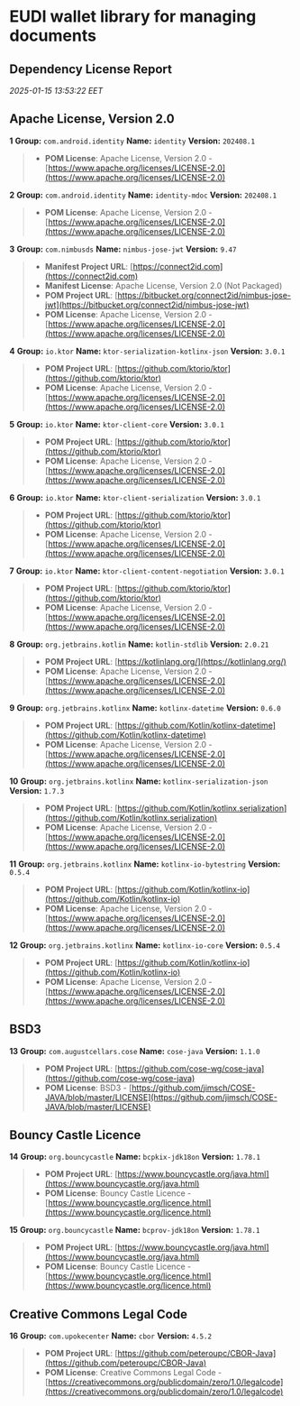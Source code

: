 
# EUDI wallet library for managing documents
## Dependency License Report

_2025-01-15 13:53:22 EET_
## Apache License, Version 2.0

**1** **Group:** `com.android.identity` **Name:** `identity` **Version:** `202408.1` 
> - **POM License**: Apache License, Version 2.0 - [https://www.apache.org/licenses/LICENSE-2.0](https://www.apache.org/licenses/LICENSE-2.0)

**2** **Group:** `com.android.identity` **Name:** `identity-mdoc` **Version:** `202408.1` 
> - **POM License**: Apache License, Version 2.0 - [https://www.apache.org/licenses/LICENSE-2.0](https://www.apache.org/licenses/LICENSE-2.0)

**3** **Group:** `com.nimbusds` **Name:** `nimbus-jose-jwt` **Version:** `9.47` 
> - **Manifest Project URL**: [https://connect2id.com](https://connect2id.com)
> - **Manifest License**: Apache License, Version 2.0 (Not Packaged)
> - **POM Project URL**: [https://bitbucket.org/connect2id/nimbus-jose-jwt](https://bitbucket.org/connect2id/nimbus-jose-jwt)
> - **POM License**: Apache License, Version 2.0 - [https://www.apache.org/licenses/LICENSE-2.0](https://www.apache.org/licenses/LICENSE-2.0)

**4** **Group:** `io.ktor` **Name:** `ktor-serialization-kotlinx-json` **Version:** `3.0.1` 
> - **POM Project URL**: [https://github.com/ktorio/ktor](https://github.com/ktorio/ktor)
> - **POM License**: Apache License, Version 2.0 - [https://www.apache.org/licenses/LICENSE-2.0](https://www.apache.org/licenses/LICENSE-2.0)

**5** **Group:** `io.ktor` **Name:** `ktor-client-core` **Version:** `3.0.1` 
> - **POM Project URL**: [https://github.com/ktorio/ktor](https://github.com/ktorio/ktor)
> - **POM License**: Apache License, Version 2.0 - [https://www.apache.org/licenses/LICENSE-2.0](https://www.apache.org/licenses/LICENSE-2.0)

**6** **Group:** `io.ktor` **Name:** `ktor-client-serialization` **Version:** `3.0.1` 
> - **POM Project URL**: [https://github.com/ktorio/ktor](https://github.com/ktorio/ktor)
> - **POM License**: Apache License, Version 2.0 - [https://www.apache.org/licenses/LICENSE-2.0](https://www.apache.org/licenses/LICENSE-2.0)

**7** **Group:** `io.ktor` **Name:** `ktor-client-content-negotiation` **Version:** `3.0.1` 
> - **POM Project URL**: [https://github.com/ktorio/ktor](https://github.com/ktorio/ktor)
> - **POM License**: Apache License, Version 2.0 - [https://www.apache.org/licenses/LICENSE-2.0](https://www.apache.org/licenses/LICENSE-2.0)

**8** **Group:** `org.jetbrains.kotlin` **Name:** `kotlin-stdlib` **Version:** `2.0.21` 
> - **POM Project URL**: [https://kotlinlang.org/](https://kotlinlang.org/)
> - **POM License**: Apache License, Version 2.0 - [https://www.apache.org/licenses/LICENSE-2.0](https://www.apache.org/licenses/LICENSE-2.0)

**9** **Group:** `org.jetbrains.kotlinx` **Name:** `kotlinx-datetime` **Version:** `0.6.0` 
> - **POM Project URL**: [https://github.com/Kotlin/kotlinx-datetime](https://github.com/Kotlin/kotlinx-datetime)
> - **POM License**: Apache License, Version 2.0 - [https://www.apache.org/licenses/LICENSE-2.0](https://www.apache.org/licenses/LICENSE-2.0)

**10** **Group:** `org.jetbrains.kotlinx` **Name:** `kotlinx-serialization-json` **Version:** `1.7.3` 
> - **POM Project URL**: [https://github.com/Kotlin/kotlinx.serialization](https://github.com/Kotlin/kotlinx.serialization)
> - **POM License**: Apache License, Version 2.0 - [https://www.apache.org/licenses/LICENSE-2.0](https://www.apache.org/licenses/LICENSE-2.0)

**11** **Group:** `org.jetbrains.kotlinx` **Name:** `kotlinx-io-bytestring` **Version:** `0.5.4` 
> - **POM Project URL**: [https://github.com/Kotlin/kotlinx-io](https://github.com/Kotlin/kotlinx-io)
> - **POM License**: Apache License, Version 2.0 - [https://www.apache.org/licenses/LICENSE-2.0](https://www.apache.org/licenses/LICENSE-2.0)

**12** **Group:** `org.jetbrains.kotlinx` **Name:** `kotlinx-io-core` **Version:** `0.5.4` 
> - **POM Project URL**: [https://github.com/Kotlin/kotlinx-io](https://github.com/Kotlin/kotlinx-io)
> - **POM License**: Apache License, Version 2.0 - [https://www.apache.org/licenses/LICENSE-2.0](https://www.apache.org/licenses/LICENSE-2.0)

## BSD3

**13** **Group:** `com.augustcellars.cose` **Name:** `cose-java` **Version:** `1.1.0` 
> - **POM Project URL**: [https://github.com/cose-wg/cose-java](https://github.com/cose-wg/cose-java)
> - **POM License**: BSD3 - [https://github.com/jimsch/COSE-JAVA/blob/master/LICENSE](https://github.com/jimsch/COSE-JAVA/blob/master/LICENSE)

## Bouncy Castle Licence

**14** **Group:** `org.bouncycastle` **Name:** `bcpkix-jdk18on` **Version:** `1.78.1` 
> - **POM Project URL**: [https://www.bouncycastle.org/java.html](https://www.bouncycastle.org/java.html)
> - **POM License**: Bouncy Castle Licence - [https://www.bouncycastle.org/licence.html](https://www.bouncycastle.org/licence.html)

**15** **Group:** `org.bouncycastle` **Name:** `bcprov-jdk18on` **Version:** `1.78.1` 
> - **POM Project URL**: [https://www.bouncycastle.org/java.html](https://www.bouncycastle.org/java.html)
> - **POM License**: Bouncy Castle Licence - [https://www.bouncycastle.org/licence.html](https://www.bouncycastle.org/licence.html)

## Creative Commons Legal Code

**16** **Group:** `com.upokecenter` **Name:** `cbor` **Version:** `4.5.2` 
> - **POM Project URL**: [https://github.com/peteroupc/CBOR-Java](https://github.com/peteroupc/CBOR-Java)
> - **POM License**: Creative Commons Legal Code - [https://creativecommons.org/publicdomain/zero/1.0/legalcode](https://creativecommons.org/publicdomain/zero/1.0/legalcode)



